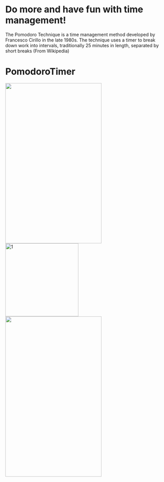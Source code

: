 # Do more and have fun with time management!
The Pomodoro Technique is a time management method developed by Francesco Cirillo in the late 1980s. The technique uses a timer to break down work into intervals, traditionally 25 minutes in length, separated by short breaks (From Wikipedia)


# PomodoroTimer
<img src="https://user-images.githubusercontent.com/69189012/96273552-c1dc0180-0fcf-11eb-9b45-637199209b6b.png" width="300" height="500">  <img width="228" alt="1" src="https://user-images.githubusercontent.com/69189012/97093732-ceef9500-164e-11eb-82f1-f9ae599f24d8.PNG"> <img src="https://user-images.githubusercontent.com/69189012/96273675-e637de00-0fcf-11eb-8936-c256a9d8ab08.png" width="300" height="500">

